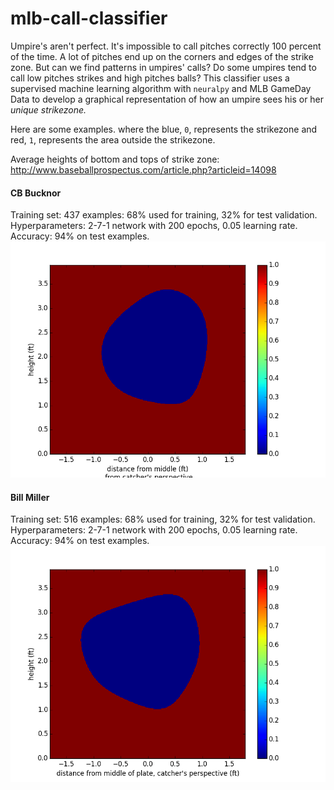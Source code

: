 # mlb-call-classifier
Umpire's aren't perfect. It's impossible to call pitches correctly
100 percent of the time. A lot of pitches end up on the corners and edges
of the strike zone. But can we find patterns in umpires' calls?
Do some umpires tend to call low pitches strikes and high pitches balls?
This classifier uses a supervised machine learning algorithm with `neuralpy` and MLB GameDay Data to develop a graphical representation of how an umpire sees his or her *unique strikezone.*

Here are some examples. where the blue, `0`, represents the strikezone and red, `1`, represents the area
outside the strikezone.

Average heights of bottom and tops of strike zone: http://www.baseballprospectus.com/article.php?articleid=14098

#### CB Bucknor
Training set: 437 examples: 68% used for training, 32% for test validation.  
Hyperparameters: 2-7-1 network with 200 epochs, 0.05 learning rate.  
Accuracy: 94% on test examples.
![](results/bucknor-94.png)

#### Bill Miller
Training set: 516 examples: 68% used for training, 32% for test validation.  
Hyperparameters: 2-7-1 network with 200 epochs, 0.05 learning rate.
Accuracy: 94% on test examples.
![](results/miller-94.png)
